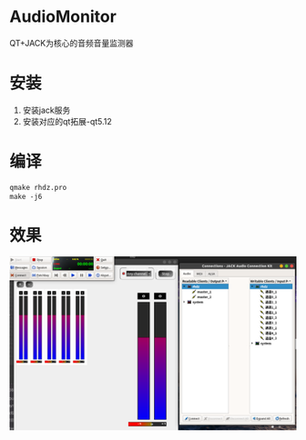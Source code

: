 # AudioMonitor
QT+JACK为核心的音频音量监测器


# 安装
1. 安装jack服务
2. 安装对应的qt拓展-qt5.12

# 编译
```shell
qmake rhdz.pro
make -j6
```

#  效果

![效果](./1.png)